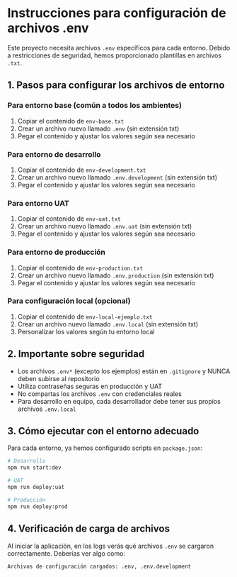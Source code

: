 # Instrucciones para configuración de archivos .env

Este proyecto necesita archivos `.env` específicos para cada entorno. Debido a restricciones de seguridad, hemos proporcionado plantillas en archivos `.txt`.

## 1. Pasos para configurar los archivos de entorno

### Para entorno base (común a todos los ambientes)
1. Copiar el contenido de `env-base.txt` 
2. Crear un archivo nuevo llamado `.env` (sin extensión txt)
3. Pegar el contenido y ajustar los valores según sea necesario

### Para entorno de desarrollo
1. Copiar el contenido de `env-development.txt` 
2. Crear un archivo nuevo llamado `.env.development` (sin extensión txt)
3. Pegar el contenido y ajustar los valores según sea necesario

### Para entorno UAT
1. Copiar el contenido de `env-uat.txt` 
2. Crear un archivo nuevo llamado `.env.uat` (sin extensión txt)
3. Pegar el contenido y ajustar los valores según sea necesario

### Para entorno de producción
1. Copiar el contenido de `env-production.txt` 
2. Crear un archivo nuevo llamado `.env.production` (sin extensión txt)
3. Pegar el contenido y ajustar los valores según sea necesario

### Para configuración local (opcional)
1. Copiar el contenido de `env-local-ejemplo.txt` 
2. Crear un archivo nuevo llamado `.env.local` (sin extensión txt)
3. Personalizar los valores según tu entorno local

## 2. Importante sobre seguridad

- Los archivos `.env*` (excepto los ejemplos) están en `.gitignore` y NUNCA deben subirse al repositorio
- Utiliza contraseñas seguras en producción y UAT
- No compartas los archivos `.env` con credenciales reales
- Para desarrollo en equipo, cada desarrollador debe tener sus propios archivos `.env.local`

## 3. Cómo ejecutar con el entorno adecuado

Para cada entorno, ya hemos configurado scripts en `package.json`:

```bash
# Desarrollo
npm run start:dev

# UAT
npm run deploy:uat

# Producción
npm run deploy:prod
```

## 4. Verificación de carga de archivos

Al iniciar la aplicación, en los logs verás qué archivos `.env` se cargaron correctamente. 
Deberías ver algo como:

```
Archivos de configuración cargados: .env, .env.development
``` 